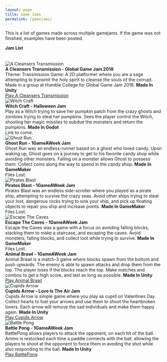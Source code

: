 ```yaml
---
layout: page
title: Game Jams
permalink: /gamejams/
---
```


This is a list of games made across multiple gamejams. If the game was not finished, examples have been posted. 

<div>
  <div class="divTable">
      <div class="divTableRow">
          <div class="divTableCell"><b>Jam List</b> <br><br></div>
          <div class="divTableCell">&nbsp;</div>
      </div>
    <!-- A Cleansers Transmission -->
      <div class="divTableRow">
          <div class="divTableCell"><img src="{{ site.baseurl }}/images/ACleansersTransmission.png" alt= "A Cleansers Transmission"></div>
          <div class="divTableCell"><b>A Cleansers Transmission - Global Game Jam 2018</b><br> Theme: Transmission Game: A 2D platformer where you are a sage attempting to transmit the holy spirit to cleanse the souls of the corrupt. Made in a group at Humble College for Global Game Jam 2018. <b>Made In Unity</b>
            <br> <a href='https://a3studios.itch.io/a-cleansers-transmission'>Play A Cleansers Transmission</a> </div>
      </div>
    <!-- Witch Craft -->
      <div class="divTableRow">
          <div class="divTableCell"><img src="{{ site.baseurl }}/images/witchCraft.gif" alt= "Witch Craft"></div>
          <div class="divTableCell"><b>Witch Craft - Halloween Jam</b><br>Play as a Witch trying to save her pumpkin patch from the crazy ghosts and zombies trying to steal her pumpkins. Sees the player control the Witch, shooting her magic missiles to subdue the monsters and return the pumpkins. <b>Made In Godot</b>
            <br> Link to come.<br></div>
      </div>
    <!-- Ghost Run -->
      <div class="divTableRow">
          <div class="divTableCell"><img src="{{ site.baseurl }}/images/GhostRun.gif" alt= "Ghost Run"></div>
          <div class="divTableCell"><b>Ghost Run - 1GameAWeek Jam</b><br>Ghost Run was an endless-runner based on a ghost who loved candy. Upon waking up, Ghost goes on a journey to get to his favorite candy shop while avoiding other monsters. Falling on a monster allows Ghost to possess them. Collect coins along the way to spend in the candy shop. <b>Made In GameMaker</b>
            <br> Files Lost.<br></div>
      </div>
    <!-- Pirates Blast -->
      <div class="divTableRow">
          <div class="divTableCell"><img src="{{ site.baseurl }}/images/PiratesBlast.gif" alt= "Pirates Blast"></div>
          <div class="divTableCell"><b>Pirates Blast - 1GameAWeek Jam</b><br>Pirates Blast was an endless side-scroller where you played as a pirate ship, attempting to survive the crazy seas. Avoid other ships trying to steal your loot, dangerous rocks trying to sink your ship, and pick up floating objects to repair you ship and increase points. <b>Made In GameMaker</b>
            <br> Files Lost.<br></div>
      </div>
    <!-- Escape The Caves -->
      <div class="divTableRow">
          <div class="divTableCell"><img src="{{ site.baseurl }}/images/escapeTheCaves.gif" alt= "Escape The Caves"></div>
          <div class="divTableCell"><b>Escape The Caves - 1GameAWeek Jam</b><br>Escape the Caves was a game with a focus on avoiding falling blocks, stacking them to make a staircase, and escaping the caves. Avoid monsters, falling blocks, and collect loot while trying to survive. <b>Made In GameMaker</b>
            <br> Files Lost.<br></div>
      </div>
    <!-- Animal Brawl -->
      <div class="divTableRow">
          <div class="divTableCell"> <!--<img src="{{ site.baseurl }}/images/DinoDart.png" alt= "Dino Dart">  --></div>
          <div class="divTableCell"><b>Animal Brawl - 1GameAWeek Jam</b><br> Animal Brawl is a match-3 game where blocks spawn from the bottom and push upwards. The enemy is able to spawn attacks and drop them from the top. The player loses if the blocks reach the top. Make matches and combos to get a high score, and last as long as possible.   <b>Made In Unity</b>
            <br> <a href='https://gi11.itch.io/animalbrawlpuzzleleague'>Play Animal Brawl </a> <br></div>
      </div>
    <!-- Cupids Arrow -->
      <div class="divTableRow">
          <div class="divTableCell"> <img src="{{ site.baseurl }}/images/CupidsArrow.png" alt= "Cupids Arrow"></div>
          <div class="divTableCell"><b>Cupids Arrow - Love Is The Air Jam</b><br> Cupids Arrow is simple game where you play as cupid on Valentines Day. Collect hearts to fuel your arrows and use them to shoot the heartbroken lovers. Each arrow will remove the sad individuals and make them happy again.  <b>Made In Unity</b>
            <br> <a href='https://gi11.itch.io/cupids-arrow'>Play Cupids Arrow </a><br></div>
      </div>
    <!-- Battle Pong -->
      <div class="divTableRow">
          <div class="divTableCell"><img src="{{ site.baseurl }}/images/BattlePong.png" alt= "Battle Pong"></div>
          <div class="divTableCell"><b>Battle Pong - 1GameAWeek Jam</b><br> BattlePong allows players to attack the opponent, on each hit of the ball. Ammo is restocked each time a paddle connects with the ball, allowing the players to shoot at the opponent to force them in avoding the shot while also responding to the ball. <b>Made In Unity</b>
            <br> <a href='https://gi11.itch.io/battlepong'>Play BattlePong </a> <br></div>
      </div>
  </div>
</div>